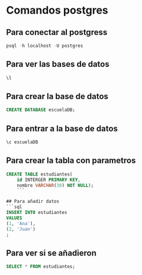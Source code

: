 # Comandos postgres 

## Para conectar al postgress
```sql
psql -h localhost -U postgres 
```

## Para ver las bases de datos
```sql
\l 
```

## Para crear la base de datos
```sql
CREATE DATABASE escuelaDB;
```

## Para entrar a la base de datos
```sql
\c escuelaDB
```

## Para crear la tabla con parametros
```sql
CREATE TABLE estudiantes( 
    id INTERGER PRIMARY KEY,
    nombre VARCHAR(30) NOT NULL);
    ```

## Para añadir datos
```sql
INSERT INTO estudiantes
VALUES
(1, 'Ana'),
(2, 'Juan')
;
```

## Para ver si se añadieron
```sql
SELECT * FROM estudiantes;
```